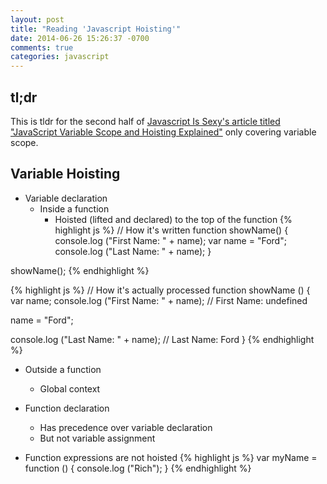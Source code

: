 ```yaml
---
layout: post
title: "Reading 'Javascript Hoisting'"
date: 2014-06-26 15:26:37 -0700
comments: true
categories: javascript
---
```


## tl;dr

This is tldr for the second half of [Javascript Is Sexy's article titled "JavaScript Variable Scope and Hoisting Explained"](http://javascriptissexy.com/javascript-variable-scope-and-hoisting-explained/) only covering variable scope.

## Variable Hoisting

- Variable declaration
  - Inside a function
    - Hoisted (lifted and declared) to the top of the function
{% highlight js %}
// How it's written
function showName() {
  console.log ("First Name: " + name);
  var name = "Ford";
  console.log ("Last Name: " + name);
}

showName();
{% endhighlight %}

{% highlight js %}
// How it's actually processed
function showName () {
	var name;
  console.log ("First Name: " + name); // First Name: undefined

  name = "Ford";

  console.log ("Last Name: " + name); // Last Name: Ford
}
{% endhighlight %}
  - Outside a function
    - Global context

- Function declaration
  - Has precedence over variable declaration
  - But not variable assignment
- Function expressions are not hoisted
{% highlight js %}
var myName = function () {
  console.log ("Rich");
}
{% endhighlight %}
